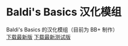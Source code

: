# Baldi's Basics 汉化模组
Baldi's Basics 的汉化模组（目前为 BB+ 制作）  
[下载最新版](https://github.com/Aruvelut-123/Baldi-s-Basics-Chinese-Translation/releases)
[下载最新测试版](https://github.com/Aruvelut-123/Baldi-s-Basics-Chinese-Translation/actions)
